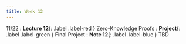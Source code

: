 ```yaml
---
title: Week 12
---
```


11/22
: **Lecture 12**{: .label .label-red } Zero-Knowledge Proofs
: **Project**{: .label .label-green } Final Project
: **Note 12**{: .label .label-blue } TBD